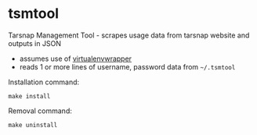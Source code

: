 # tsmtool
Tarsnap Management Tool - scrapes usage data from tarsnap website and outputs in JSON

- assumes use of [virtualenvwrapper](https://virtualenvwrapper.readthedocs.io/en/latest/#) 
- reads 1 or more lines of username, password data from `~/.tsmtool`

Installation command:
```
make install
```

Removal command:
```
make uninstall
```

